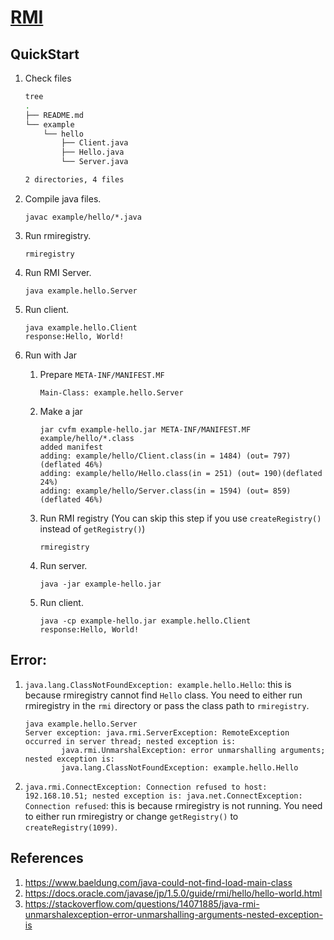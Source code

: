 # [RMI](https://docs.oracle.com/en/java/javase/19/docs/specs/rmi/index.html)

## QuickStart

1. Check files
    ```bash
    tree
    .
    ├── README.md
    └── example
        └── hello
            ├── Client.java
            ├── Hello.java
            └── Server.java

    2 directories, 4 files
    ```
1. Compile java files.
    ```
    javac example/hello/*.java
    ```

1. Run rmiregistry.
    ```
    rmiregistry
    ```
1. Run RMI Server.

    ```
    java example.hello.Server
    ```

1. Run client.

    ```
    java example.hello.Client
    response:Hello, World!
    ```

1. Run with Jar

    1. Prepare `META-INF/MANIFEST.MF`

        ```
        Main-Class: example.hello.Server
        ```
    1. Make a jar

        ```
        jar cvfm example-hello.jar META-INF/MANIFEST.MF example/hello/*.class
        added manifest
        adding: example/hello/Client.class(in = 1484) (out= 797)(deflated 46%)
        adding: example/hello/Hello.class(in = 251) (out= 190)(deflated 24%)
        adding: example/hello/Server.class(in = 1594) (out= 859)(deflated 46%)
        ```
    1. Run RMI registry (You can skip this step if you use `createRegistry()` instead of `getRegistry()`)
        ```
        rmiregistry
        ```
    1. Run server.
        ```
        java -jar example-hello.jar
        ```
    1. Run client.
        ```
        java -cp example-hello.jar example.hello.Client
        response:Hello, World!
        ```

## Error:

1. `java.lang.ClassNotFoundException: example.hello.Hello`: this is because rmiregistry cannot find `Hello` class. You need to either run rmiregistry in the `rmi` directory or pass the class path to `rmiregistry`.
    ```
    java example.hello.Server
    Server exception: java.rmi.ServerException: RemoteException occurred in server thread; nested exception is:
            java.rmi.UnmarshalException: error unmarshalling arguments; nested exception is:
            java.lang.ClassNotFoundException: example.hello.Hello
    ```
1. `java.rmi.ConnectException: Connection refused to host: 192.168.10.51; nested exception is: java.net.ConnectException: Connection refused`: this is because rmiregistry is not running. You need to either run rmiregistry or change `getRegistry()` to `createRegistry(1099)`.

## References
1. https://www.baeldung.com/java-could-not-find-load-main-class
1. https://docs.oracle.com/javase/jp/1.5.0/guide/rmi/hello/hello-world.html
1. https://stackoverflow.com/questions/14071885/java-rmi-unmarshalexception-error-unmarshalling-arguments-nested-exception-is
